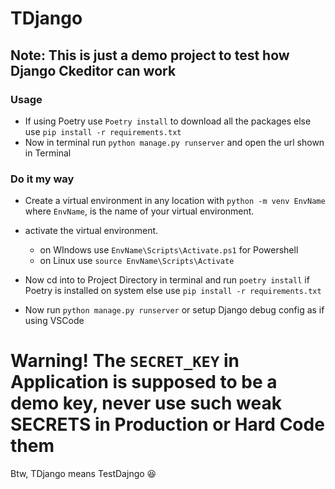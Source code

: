 # TDjango

## Note: This is just a demo project to test how Django Ckeditor can work

### Usage

- If using Poetry use `Poetry install` to download all the packages else use `pip install -r requirements.txt`
- Now in terminal run `python manage.py runserver` and open the url shown in Terminal

### Do it my way

- Create a virtual environment in any location with `python -m venv EnvName` where `EnvName`, is the name of your virtual environment.
- activate the virtual environment.

  - on WIndows use `EnvName\Scripts\Activate.ps1` for Powershell
  - on Linux use `source EnvName\Scripts\Activate`

- Now cd into to Project Directory in terminal and run `poetry install` if Poetry is installed on system else use `pip install -r requirements.txt`
- Now run `python manage.py runserver` or setup Django debug config as if using VSCode

# <span stye="color: red">Warning! The `SECRET_KEY` in Application is supposed to be a demo key, never use such weak SECRETS in Production or Hard Code them</span>

Btw, TDjango means TestDajngo :laughing:
